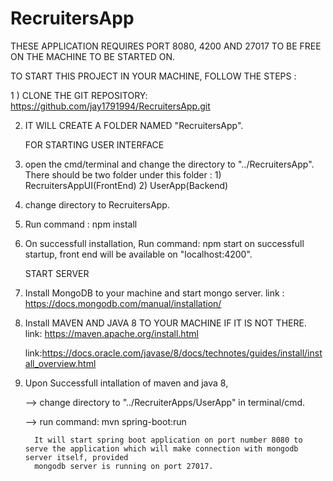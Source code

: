 # RecruitersApp

THESE APPLICATION REQUIRES PORT 8080, 4200 AND 27017 TO BE FREE ON THE MACHINE TO BE STARTED ON.

TO START THIS PROJECT IN YOUR MACHINE, FOLLOW THE STEPS :

1 ) CLONE THE GIT REPOSITORY:  https://github.com/jay1791994/RecruitersApp.git

2)  IT WILL CREATE A FOLDER NAMED "RecruitersApp".

    FOR STARTING USER INTERFACE

3)  open the cmd/terminal and change the directory to "../RecruitersApp".
    There should be two folder under this folder : 1) RecruitersAppUI(FrontEnd)   2) UserApp(Backend)
4)  change directory to RecruitersApp.

5)  Run command :        npm install

6)  On successfull installation, Run command:     npm start
    on successfull startup, front end will be available on "localhost:4200".
    
    
    START SERVER
    
    
7) Install MongoDB to your machine and start mongo server.
   link :  https://docs.mongodb.com/manual/installation/
   
8) Install MAVEN AND JAVA 8 TO YOUR MACHINE IF IT IS NOT THERE. 
   link: https://maven.apache.org/install.html
   
   link:https://docs.oracle.com/javase/8/docs/technotes/guides/install/install_overview.html
   
9) Upon Successfull intallation of maven and java 8,

   -->  change directory to "../RecruiterApps/UserApp" in terminal/cmd.
   
   -->  run command:   mvn spring-boot:run
      
         It will start spring boot application on port number 8080 to serve the application which will make connection with mongodb server itself, provided
         mongodb server is running on port 27017.
         
         
   
 
